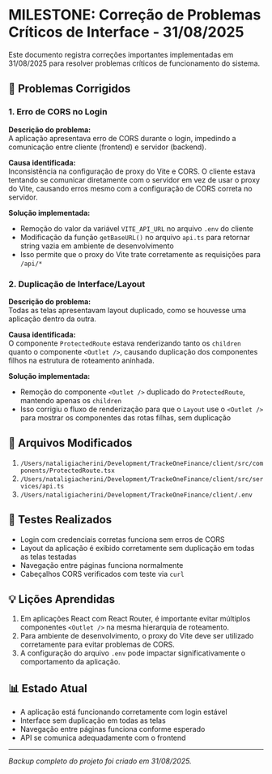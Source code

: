 # MILESTONE: Correção de Problemas Críticos de Interface - 31/08/2025

Este documento registra correções importantes implementadas em 31/08/2025 para resolver problemas críticos de funcionamento do sistema.

## 🔧 Problemas Corrigidos

### 1. Erro de CORS no Login
**Descrição do problema:**  
A aplicação apresentava erro de CORS durante o login, impedindo a comunicação entre cliente (frontend) e servidor (backend).

**Causa identificada:**  
Inconsistência na configuração de proxy do Vite e CORS. O cliente estava tentando se comunicar diretamente com o servidor em vez de usar o proxy do Vite, causando erros mesmo com a configuração de CORS correta no servidor.

**Solução implementada:**
- Remoção do valor da variável `VITE_API_URL` no arquivo `.env` do cliente
- Modificação da função `getBaseURL()` no arquivo `api.ts` para retornar string vazia em ambiente de desenvolvimento
- Isso permite que o proxy do Vite trate corretamente as requisições para `/api/*`

### 2. Duplicação de Interface/Layout
**Descrição do problema:**  
Todas as telas apresentavam layout duplicado, como se houvesse uma aplicação dentro da outra.

**Causa identificada:**  
O componente `ProtectedRoute` estava renderizando tanto os `children` quanto o componente `<Outlet />`, causando duplicação dos componentes filhos na estrutura de roteamento aninhada.

**Solução implementada:**
- Remoção do componente `<Outlet />` duplicado do `ProtectedRoute`, mantendo apenas os `children`
- Isso corrigiu o fluxo de renderização para que o `Layout` use o `<Outlet />` para mostrar os componentes das rotas filhas, sem duplicação

## 📁 Arquivos Modificados

1. `/Users/nataligiacherini/Development/TrackeOneFinance/client/src/components/ProtectedRoute.tsx`
2. `/Users/nataligiacherini/Development/TrackeOneFinance/client/src/services/api.ts`
3. `/Users/nataligiacherini/Development/TrackeOneFinance/client/.env`

## 🔄 Testes Realizados

- Login com credenciais corretas funciona sem erros de CORS
- Layout da aplicação é exibido corretamente sem duplicação em todas as telas testadas
- Navegação entre páginas funciona normalmente
- Cabeçalhos CORS verificados com teste via `curl`

## 💡 Lições Aprendidas

1. Em aplicações React com React Router, é importante evitar múltiplos componentes `<Outlet />` na mesma hierarquia de roteamento.
2. Para ambiente de desenvolvimento, o proxy do Vite deve ser utilizado corretamente para evitar problemas de CORS.
3. A configuração do arquivo `.env` pode impactar significativamente o comportamento da aplicação.

## 📊 Estado Atual

- A aplicação está funcionando corretamente com login estável
- Interface sem duplicação em todas as telas
- Navegação entre páginas funciona conforme esperado
- API se comunica adequadamente com o frontend

---

*Backup completo do projeto foi criado em 31/08/2025.*